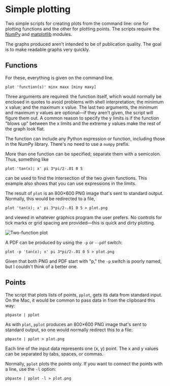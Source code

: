# Simple plotting #

Two simple scripts for creating plots from the command line: one for plotting functions and the other for plotting points. The scripts require the [NumPy][1] and [matplotlib][2] modules.

The graphs produced aren't intended to be of publication quality. The goal is to make readable graphs very quickly.

## Functions ##

For these, everything is given on the command line.

    plot 'function(s)' minx maxx [miny maxy]

Three arguments are required: the function itself, which would normally be enclosed in quotes to avoid problems with shell interpretation; the minimum x value; and the maximum x value. The last two arguments, the minimum and maximum y values are optional—if they aren't given, the script will figure them out. A common reason to specify the y limits is if the function "blows up" between the x limits and the extreme y values make the rest of the graph look flat.

The function can include any Python expression or function, including those in the NumPy library. There's no need to use a `numpy` prefix. 

More than one function can be specified; separate them with a semicolon. Thus, something like

    plot 'tan(x); x' pi 3*pi/2-.01 0 5

can be used to find the intersection of the two given functions. This example also shows that you can use expressions in the limits.

The result of `plot` is an 800×600 PNG image that's sent to standard output. Normally, this would be redirected to a file,

    plot 'tan(x); x' pi 3*pi/2-.01 0 5 > plot.png

and viewed in whatever graphics program the user prefers. No controls for tick marks or grid spacing are provided—this is quick and dirty plotting.

<img src="http://farm8.staticflickr.com/7449/11444287224_fdf3652083.jpg" alt="Two-function plot" title="Two-function plot" />

A PDF can be produced by using the `-p` or `--pdf` switch:

    plot -p 'tan(x); x' pi 3*pi/2-.01 0 5 > plot.png

Given that both PNG and PDF start with "p," the `-p` switch is poorly named, but I couldn't think of a better one.

## Points ##

The script that plots lists of points, `pplot`, gets its data from standard input. On the Mac, it would be common to pass data in from the clipboard this way:

    pbpaste | pplot

As with `plot`, `pplot` produces an 800×600 PNG image that's sent to standard output, so one would normally redirect this to a file:

    pbpaste | pplot > plot.png

Each line of the input data represents one (x, y) point. The x and y values can be separated by tabs, spaces, or commas.

Normally, `pplot` plots the points only. If you want to connect the points with a line, use the `-l` option:

    pbpaste | pplot -l > plot.png



[1]: http://www.numpy.org/
[2]: http://matplotlib.org/
